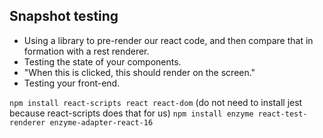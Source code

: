 ## Snapshot testing

- Using a library to pre-render our react code, and then compare that in formation with a rest renderer. 
- Testing the state of your components.
- "When this is clicked, this should render on the screen."
- Testing your front-end.


`npm install react-scripts react react-dom` (do not need to install jest because react-scripts does that for us)
`npm install enzyme react-test-renderer enzyme-adapter-react-16`

